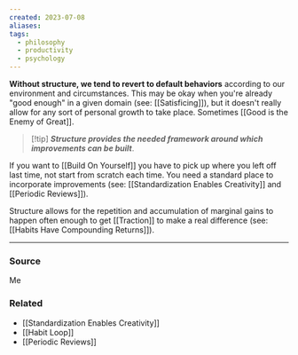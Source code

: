 ```yaml
---
created: 2023-07-08
aliases: 
tags:
  - philosophy
  - productivity
  - psychology
---
```

**Without structure, we tend to revert to default behaviors** according to our environment and circumstances. This may be okay when you're already "good enough" in a given domain (see: [[Satisficing]]), but it doesn't really allow for any sort of personal growth to take place. Sometimes [[Good is the Enemy of Great]].

> [!tip] ***Structure provides the needed framework around which improvements can be built***.

If you want to [[Build On Yourself]] you have to pick up where you left off last time, not start from scratch each time. You need a standard place to incorporate improvements (see: [[Standardization Enables Creativity]] and [[Periodic Reviews]]). 

Structure allows for the repetition and accumulation of marginal gains to happen often enough to get [[Traction]] to make a real difference (see:  [[Habits Have Compounding Returns]]). 

****
### Source
Me

### Related
- [[Standardization Enables Creativity]] 
- [[Habit Loop]] 
- [[Periodic Reviews]]